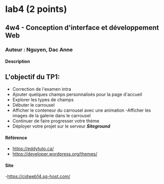 # lab4 (2 points)
## 4w4 - Conception d'interface et développement Web
### Auteur : Nguyen, Dac Anne 
#### Description

## L\'objectif du TP1:

- Correction de l'examen intra
- Ajouter quelques champs personnalisés pour la page d'accueil
- Explorer les types de champs
- Débuter le carrousel
- Afficher le conteneur du carrousel avec une animation
-Afficher les images de la galerie dans le carrousel
- Continuer de faire progresser votre thème
- Déployer votre projet sur le serveur **_Siteground_**

#### Référence
- https://eddytuto.ca/
- https://developer.wordpress.org/themes/

#### Site
-https://cidweb14.sg-host.com/

